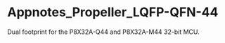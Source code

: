 Appnotes_Propeller_LQFP-QFN-44
==============================

Dual footprint for the P8X32A-Q44 and P8X32A-M44 32-bit MCU. 
